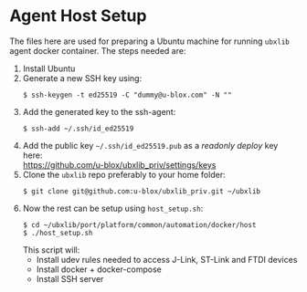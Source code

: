 Agent Host Setup
================
The files here are used for preparing a Ubuntu machine for running `ubxlib` agent docker container.
The steps needed are:
1. Install Ubuntu
2. Generate a new SSH key using:
    ```
    $ ssh-keygen -t ed25519 -C "dummy@u-blox.com" -N ""
    ```
3. Add the generated key to the ssh-agent:
    ```
    $ ssh-add ~/.ssh/id_ed25519
    ```
4. Add the public key `~/.ssh/id_ed25519.pub` as a *readonly* *deploy* key here:<br>
https://github.com/u-blox/ubxlib_priv/settings/keys
5. Clone the `ubxlib` repo preferably to your home folder:
    ```
    $ git clone git@github.com:u-blox/ubxlib_priv.git ~/ubxlib
    ```
6. Now the rest can be setup using `host_setup.sh`:
    ```
    $ cd ~/ubxlib/port/platform/common/automation/docker/host
    $ ./host_setup.sh
    ```
    This script will:
    * Install udev rules needed to access J-Link, ST-Link and FTDI devices
    * Install docker + docker-compose
    * Install SSH server


